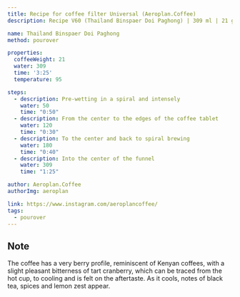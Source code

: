 ```yaml
---
title: Recipe for coffee filter Universal (Aeroplan.Coffee)
description: Recipe V60 (Thailand Binspaer Doi Paghong) | 309 ml | 21 gr

name: Thailand Binspaer Doi Paghong
method: pourover

properties:
  coffeeWeight: 21
  water: 309
  time: '3:25'
  temperature: 95

steps:
  - description: Pre-wetting in a spiral and intensely
    water: 50
    time: "0:50"
  - description: From the center to the edges of the coffee tablet
    water: 120
    time: "0:30"
  - description: To the center and back to spiral brewing
    water: 180
    time: "0:40"
  - description: Into the center of the funnel
    water: 309
    time: "1:25"

author: Aeroplan.Coffee
authorImg: aeroplan

link: https://www.instagram.com/aeroplancoffee/
tags:
  - pourover
---
```


<div class="info-warm">

  ## Note
  The coffee has a very berry profile, reminiscent of Kenyan coffees, with a slight pleasant bitterness of tart cranberry, which can be traced from the hot cup, to cooling and is felt on the aftertaste.
  As it cools, notes of black tea, spices and lemon zest appear.
</div>
